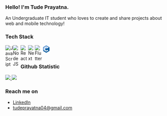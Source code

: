 ### Hello! I'm Tude Prayatna.

An Undergraduate IT student who loves to create and share projects about web and mobile technology!

### Tech Stack
  <a href="#"><img align="left" alt="JavaScript" title="JavaScript" width="24px" src="https://upload.wikimedia.org/wikipedia/commons/9/99/Unofficial_JavaScript_logo_2.svg" /></a>
  <a href="https://nodejs.org/"><img align="left" alt="NodeJS" title="NodeJS" width="24px" src="https://seeklogo.com/images/N/nodejs-logo-FBE122E377-seeklogo.com.png" /></a>
  <a href="https://reactjs.org/"><img align="left" alt="React" title="React" width="24px" src="https://cdn.worldvectorlogo.com/logos/react-2.svg" /></a>
  <a href="https://nextjs.org/"><img align="left" alt="Next" title="Next (React SSR Framework)" width="21px" src="https://iconape.com/wp-content/files/gm/82643/svg/next-js.svg" /></a>
  <a href="https://flutter.dev/">
  <img align="left" alt="Flutter" title="Flutter (Cross-platform SDK)" width="24px" src="https://cdn.worldvectorlogo.com/logos/flutter-logo.svg" />
</a>
<a href="#">
  <img align="left" alt="C" title="C (Programming Language)" width="24px" src="https://raw.githubusercontent.com/devicons/devicon/master/icons/c/c-original.svg" />
</a>


  
  <br>
  <br>
  
### Github Statistic
<p align="left">
<a href="https://github.com/prayatnaaa">
  <img height="180em" src="https://github-readme-stats-eight-theta.vercel.app/api?username=prayatnaaa&show_icons=true&theme=algolia&include_all_commits=true&count_private=true"/>
  <img height="180em" src="https://github-readme-stats-eight-theta.vercel.app/api/top-langs/?username=prayatnaaa&layout=compact&langs_count=8&theme=algolia"/>
</a>
</p>

### Reach me on
- <a href="https://linkedin.com/in/prayatnaaa/">LinkedIn</a>
- tudeprayatna04@gmail.com
